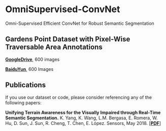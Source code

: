 # OmniSupervised-ConvNet
Omni-Supervised Efficient ConvNet for Robust Semantic Segmentation

## Gardens Point Dataset with Pixel-Wise Traversable Area Annotations

[**GoogleDrive**](https://drive.google.com/file/d/1YDphc00nIeC9-x-JbiQ-gQ2cFv2LFiD0/view?usp=sharing), 600 images

[**BaiduYun**](https://pan.baidu.com/s/19cg1yWsvNuUNOgAa9kf4uQ), 600 Images

## Publications
If you use our dataset or code, please consider referencing any of the following papers:

**Unifying Terrain Awareness for the Visually Impaired through Real-Time Semantic Segmentation.**
K. Yang, K. Wang, L.M. Bergasa, E. Romera, W. Hu, D. Sun, J. Sun, R. Cheng, T. Chen, E. López.
Sensors, May 2018.
[[**PDF**](https://www.mdpi.com/1424-8220/18/5/1506)]
